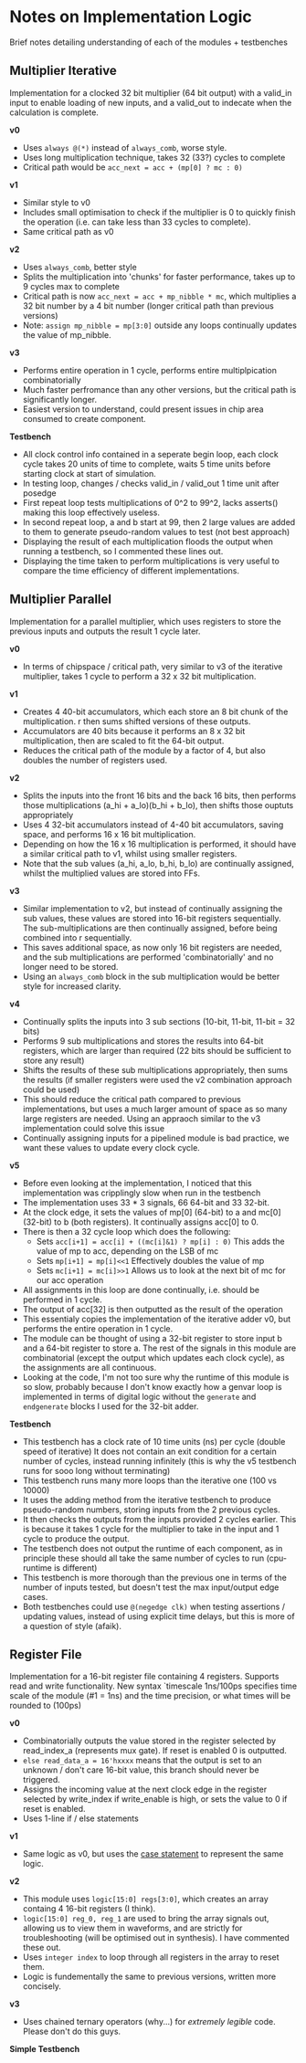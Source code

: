 Notes on Implementation Logic
=============================
Brief notes detailing understanding of each of the modules + testbenches

Multiplier Iterative
--------------------
Implementation for a clocked 32 bit multiplier (64 bit output) with a valid_in
input to enable loading of new inputs, and a valid_out to indecate when the
calculation is complete.

**v0**
- Uses `always @(*)` instead of `always_comb`, worse style.
- Uses long multiplication technique, takes 32 (33?) cycles to complete
- Critical path would be `acc_next = acc + (mp[0] ? mc : 0)`

**v1**
- Similar style to v0
- Includes small optimisation to check if the multiplier is 0 to quickly finish
  the operation (i.e. can take less than 33 cycles to complete).
- Same critical path as v0

**v2**
- Uses `always_comb`, better style
- Splits the multiplication into 'chunks' for faster performance, takes up to
  9 cycles max to complete
- Critical path is now `acc_next = acc + mp_nibble * mc`, which multiplies a 32
  bit number by a 4 bit number (longer critical path than previous versions)
- Note: `assign mp_nibble = mp[3:0]` outside any loops continually updates the
  value of mp_nibble.

**v3**
- Performs entire operation in 1 cycle, performs entire multiplpication combinatorially
- Much faster perfromance than any other versions, but the critical path is
  significantly longer.
- Easiest version to understand, could present issues in chip area consumed to
  create component.

**Testbench**
- All clock control info contained in a seperate begin loop, each clock cycle takes
  20 units of time to complete, waits 5 time units before starting clock at start
  of simulation.
- In testing loop, changes / checks valid_in / valid_out 1 time unit after posedge
- First repeat loop tests multiplications of 0^2 to 99^2, lacks asserts() making this
  loop effectively useless.
- In second repeat loop, a and b start at 99, then 2 large values are added to them
  to generate pseudo-random values to test (not best approach)
- Displaying the result of each multiplication floods the output when running a
  testbench, so I commented these lines out.
- Displaying the time taken to perform multiplications is very useful to compare
  the time efficiency of different implementations.

Multiplier Parallel
-------------------
Implementation for a parallel multiplier, which uses registers to store the previous
inputs and outputs the result 1 cycle later.

**v0**
- In terms of chipspace / critical path, very similar to v3 of the iterative multiplier,
  takes 1 cycle to perform a 32 x 32 bit multiplication.

**v1**
- Creates 4 40-bit accumulators, which each store an 8 bit chunk of the multiplication.
  r then sums shifted versions of these outputs.
- Accumulators are 40 bits because it performs an 8 x 32 bit multiplication, then
  are scaled to fit the 64-bit output.
- Reduces the critical path of the module by a factor of 4, but also doubles the
  number of registers used.

**v2**
- Splits the inputs into the front 16 bits and the back 16 bits, then performs those
  multiplications (a_hi + a_lo)(b_hi + b_lo), then shifts those ouptuts appropriately
- Uses 4 32-bit accumulators instead of 4-40 bit accumulators, saving space, and
  performs 16 x 16 bit multiplication.
- Depending on how the 16 x 16 multiplication is performed, it should have a similar
  critical path to v1, whilst using smaller registers.
- Note that the sub values (a_hi, a_lo, b_hi, b_lo) are continually assigned, whilst
  the multiplied values are stored into FFs.

**v3**
- Similar implementation to v2, but instead of continually assigning the sub values,
  these values are stored into 16-bit registers sequentially. The sub-multiplications
  are then continually assigned, before being combined into r sequentially.
- This saves additional space, as now only 16 bit registers are needed, and the
  sub multiplications are performed 'combinatorially' and no longer need to be
  stored.
- Using an `always_comb` block in the sub multiplication would be better style
  for increased clarity.

**v4**
- Continually splits the inputs into 3 sub sections (10-bit, 11-bit, 11-bit = 32 bits)
- Performs 9 sub multiplications and stores the results into 64-bit registers,
  which are larger than required (22 bits should be sufficient to store any result)
- Shifts the results of these sub multiplications appropriately, then sums the results
  (if smaller registers were used the v2 combination approach could be used)
- This should reduce the critical path compared to previous implementations, but
  uses a much larger amount of space as so many large registers are needed. Using
  an appraoch similar to the v3 implementation could solve this issue
- Continually assigning inputs for a pipelined module is bad practice, we want these
  values to update every clock cycle.

**v5**
- Before even looking at the implementation, I noticed that this implementation
  was cripplingly slow when run in the testbench
- The implementation uses 33 * 3 signals, 66 64-bit and 33 32-bit.
- At the clock edge, it sets the values of mp[0] (64-bit) to a and mc[0] (32-bit)
  to b (both registers). It continually assigns acc[0] to 0.
- There is then a 32 cycle loop which does the following:
  - Sets `acc[i+1] = acc[i] + ((mc[i]&1) ? mp[i] : 0)`
    This adds the value of mp to acc, depending on the LSB of mc
  - Sets `mp[i+1] = mp[i]<<1`
    Effectively doubles the value of mp
  - Sets `mc[i+1] = mc[i]>>1`
    Allows us to look at the next bit of mc for our acc operation
- All assignments in this loop are done continually, i.e. should be performed in
  1 cycle.
- The output of acc[32] is then outputted as the result of the operation
- This essentialy copies the implementation of the iterative adder v0, but performs
  the entire operation in 1 cycle.
- The module can be thought of using a 32-bit register to store input b and a 64-bit
  register to store a. The rest of the signals in this module are combinatorial
  (except the output which updates each clock cycle), as the assignments are all
  continuous.
- Looking at the code, I'm not too sure why the runtime of this module is so slow,
  probably because I don't know exactly how a genvar loop is implemented in terms
  of digital logic without the `generate` and `endgenerate` blocks I used for the
  32-bit adder.

**Testbench**
- This testbench has a clock rate of 10 time units (ns) per cycle (double speed
  of iterative) It does not contain an exit condition for a certain number of
  cycles, instead running infinitely (this is why the v5 testbench runs for sooo
  long without terminating)
- This testbench runs many more loops than the iterative one (100 vs 10000)
- It uses the adding method from the iterative testbench to produce pseudo-random
  numbers, storing inputs from the 2 previous cycles.
- It then checks the outputs from the inputs provided 2 cycles earlier. This is because
  it takes 1 cycle for the multiplier to take in the input and 1 cycle to produce
  the output.
- The testbench does not output the runtime of each component, as in principle
  these should all take the same number of cycles to run (cpu-runtime is different)
- This testbench is more thorough than the previous one in terms of the number of
  inputs tested, but doesn't test the max input/output edge cases.
- Both testbenches could use `@(negedge clk)` when testing assertions / updating
  values, instead of using explicit time delays, but this is more of a question of
  style (afaik).

Register File
-------------
Implementation for a 16-bit register file containing 4 registers. Supports read
and write functionality. New syntax \`timescale 1ns/100ps specifies time scale
of the module (\#1 = 1ns) and the time precision, or what times will be rounded
to (100ps)

**v0**
- Combinatorially outputs the value stored in the register selected by read_index_a
  (represents mux gate). If reset is enabled 0 is outputted.
- `else read_data_a = 16'hxxxx` means that the output is set to an unknown /
  don't care 16-bit value, this branch should never be triggered.
- Assigns the incoming value at the next clock edge in the register selected by
  write_index if write_enable is high, or sets the value to 0 if reset is enabled.
- Uses 1-line if / else statements

**v1**
- Same logic as v0, but uses the [case statement](chipverify.com/verilog/verilog-case-statement)
  to represent the same logic.

**v2**
- This module uses `logic[15:0] regs[3:0]`, which creates an array containg 4 16-bit
  registers (I think).
- `logic[15:0] reg_0, reg_1` are used to bring the array signals out, allowing us
  to view them in waveforms, and are strictly for troubleshooting (will be optimised
  out in synthesis). I have commented these out.
- Uses `integer index` to loop through all registers in the array to reset them.
- Logic is fundementally the same to previous versions, written more concisely.

**v3**
- Uses chained ternary operators (why...) for *extremely legible* code. Please
  don't do this guys.

**Simple Testbench**
